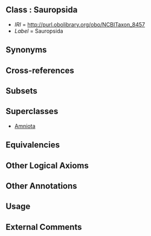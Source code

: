 
## Class : Sauropsida

 * *IRI* = http://purl.obolibrary.org/obo/NCBITaxon_8457
 * *Label* = Sauropsida

## Synonyms


## Cross-references


## Subsets


## Superclasses

 * [Amniota](../../NCBITaxon/24/NCBITaxon_32524.md)

## Equivalencies


## Other Logical Axioms


## Other Annotations


## Usage


## External Comments

